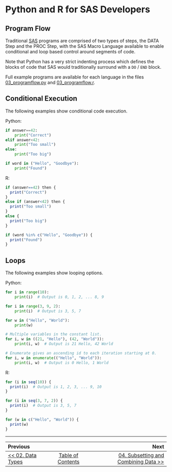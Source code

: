 # Python and R for SAS Developers

## Program Flow

Traditional [SAS](https://www.sas.com/) programs are comprised of two types of steps, the DATA Step and the PROC Step, with the SAS Macro Language available to enable conditional and loop based control around segments of code.

Note that Python has a very strict indenting process which defines the blocks of code that SAS would traditionally surround with a `DO` / `END` block.

Full example programs are available for each language in the files [03_programflow.py](../src/03_programflow.py) and [03_programflow.r](../src/03_programflow.r).

## Conditional Execution

The following examples show conditional code execution.

Python:

```python
if answer==42:
    print("Correct")
elif answer<42:
    print("Too small")
else:
    print("Too big")

if word in ("Hello", "Goodbye"):
    print("Found")
```

R:

```r
if (answer==42) then {
  print("Correct")
}
else if (answer<42) then {
  print("Too small")
}
else {
  print("Too big")
}

if (word %in% c("Hello", "Goodbye")) {
  print("Found")
}
```

## Loops

The following examples show looping options.

Python:

```python
for i in range(10):
    print(i)  # Output is 0, 1, 2, ... 8, 9

for i in range(3, 9, 2):
    print(i)  # Output is 3, 5, 7

for w in ("Hello", "World"):
    print(w)

# Multiple variables in the constant list.
for i, w in ((21, "Hello"), (42, "World")):
    print(i, w)  # Output is 21 Hello, 42 World

# Enumerate gives an ascending id to each iteration starting at 0.
for i, w in enumerate(("Hello", "World")):
    print(i, w)  # Output is 0 Hello, 1 World
```

R:

```r
for (i in seq(10)) {
  print(i)  # Output is 1, 2, 3, ... 9, 10
}

for (i in seq(3, 7, 2)) {
  print(i)  # Output is 3, 5, 7
}

for (w in c("Hello", "World")) {
  print(w)
}
```

---

| Previous       |                | Next           |
|:-------------- |:--------------:| --------------:|
| [&lt;&lt; 02. Data Types](02_DataTypes.md) | [Table of Contents](00_TOC.md) | [04. Subsetting and Combining Data &gt;&gt;](04_SubsetCombine.md) |
